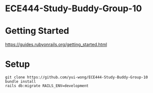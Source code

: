 # ECE444-Study-Buddy-Group-10

# Getting Started
https://guides.rubyonrails.org/getting_started.html

# Setup
```
git clone https://github.com/yui-wong/ECE444-Study-Buddy-Group-10
bundle install
rails db:migrate RAILS_ENV=development
```
